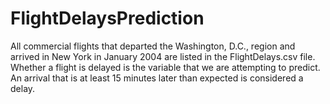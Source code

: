 # FlightDelaysPrediction
All commercial flights that departed the Washington, D.C., region and arrived in New York in January 2004 are listed in the FlightDelays.csv file.  Whether a flight is delayed is the variable that we are attempting to predict. An arrival that is at least 15 minutes later than expected is considered a delay. 
